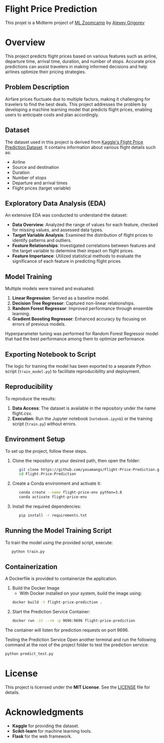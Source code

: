 # Flight Price Prediction
This projet is a Midterm project of [ML Zoomcamp](https://github.com/DataTalksClub/machine-learning-zoomcamp) by [Alexey Grigorev](https://github.com/alexeygrigorev)

# Overview

This project predicts flight prices based on various features such as airline, departure time, arrival time, duration, and number of stops. Accurate price predictions can assist travelers in making informed decisions and help airlines optimize their pricing strategies.

## Problem Description

Airfare prices fluctuate due to multiple factors, making it challenging for travelers to find the best deals. This project addresses the problem by developing a machine learning model that predicts flight prices, enabling users to anticipate costs and plan accordingly.

## Dataset

The dataset used in this project is derived from [Kaggle's Flight Price Prediction Dataset](https://www.kaggle.com/code/azizashfak/flight-price-prediction-accuracy-98-61). It contains information about various flight details such as:

- Airline
- Source and destination
- Duration
- Number of stops
- Departure and arrival times
- Flight prices (target variable)

## Exploratory Data Analysis (EDA)

An extensive EDA was conducted to understand the dataset:

- **Data Overview**: Analyzed the range of values for each feature, checked for missing values, and assessed data types.
- **Target Variable Analysis**: Examined the distribution of flight prices to identify patterns and outliers.
- **Feature Relationships**: Investigated correlations between features and the target variable to determine their impact on flight prices.
- **Feature Importance**: Utilized statistical methods to evaluate the significance of each feature in predicting flight prices.

## Model Training

Multiple models were trained and evaluated:

1. **Linear Regression**: Served as a baseline model.
2. **Decision Tree Regressor**: Captured non-linear relationships.
3. **Random Forest Regressor**: Improved performance through ensemble learning.
4. **Gradient Boosting Regressor**: Enhanced accuracy by focusing on errors of previous models.

Hyperparameter tuning was performed for Random Forest Regressor model that had the best performance among them to optimize performance.

## Exporting Notebook to Script

The logic for training the model has been exported to a separate Python script (`train_model.py`) to facilitate reproducibility and deployment.

## Reproducibility

To reproduce the results:

1. **Data Access**: The dataset is available in the repository under the name flight.csv.
2. **Execution**: Run the Jupyter notebook (`notebook.ipynb`) or the training script (`train.py`) without errors.

## Environment Setup

To set up the project, follow these steps.

1. Clone the repository at your desired path, then open the folder:
   ```bash
      git clone https://github.com/yasamangs/Flight-Price-Prediction.git
      cd Flight-Price-Prediction
   ```
2. Create a Conda environment and activate it:
   ```bash
      conda create --name flight-price-env python=3.8
      conda activate flight-price-env
   ```
3. Install the required dependencies:
   ```bash
      pip install -r requirements.txt
   ```

## Running the Model Training Script
To train the model using the provided script, execute:
   ```bash
      python train.py
   ```

## Containerization

A Dockerfile is provided to containerize the application.

1. Build the Docker Image
   - With Docker installed on your system, build the image using:
   ```bash
   docker build -t flight-price-prediction .
   ```
2. Start the Prediction Service Container: 
   ```bash
   docker run -it --rm -p 9696:9696 flight-price-prediction
   ```
The container will listen for prediction requests on port 9696.

Testing the Prediction Service
Open another terminal and run the following command at the root of the project folder to test the prediction service:
   ```bash
   python predict_test.py
   ```

# License
This project is licensed under the **MIT License**. See the [LICENSE](LICENSE) file for details.

# Acknowledgments
- **Kaggle** for providing the dataset.  
- **Scikit-learn** for machine learning tools.  
- **Flask** for the web framework.    
